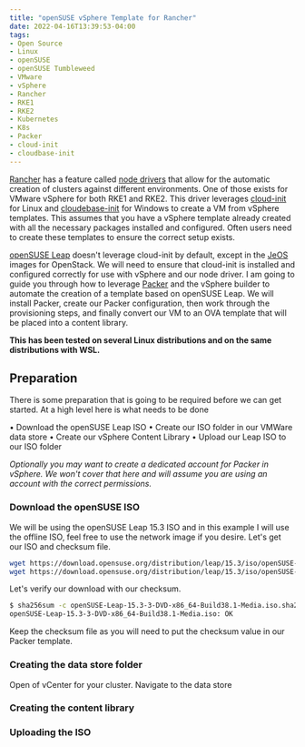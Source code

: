 ```yaml
---
title: "openSUSE vSphere Template for Rancher"
date: 2022-04-16T13:39:53-04:00
tags:
- Open Source
- Linux
- openSUSE
- openSUSE Tumbleweed
- VMware
- vSphere
- Rancher
- RKE1
- RKE2
- Kubernetes
- K8s
- Packer
- cloud-init
- cloudbase-init
---
```


[Rancher](https://rancher.com/) has a feature called [node drivers](https://rancher.com/docs/rancher/v2.6/en/admin-settings/drivers/node-drivers/) that allow for the automatic creation of clusters against different environments. One of those exists for VMware vSphere for both RKE1 and RKE2. This driver leverages [cloud-init](https://cloud-init.io/) for Linux and [cloudebase-init](https://cloudbase.it/cloudbase-init/) for Windows to create a VM from vSphere templates. This assumes that you have a vSphere template already created with all the necessary packages installed and configured. Often users need to create these templates to ensure the correct setup exists. 

[openSUSE Leap](https://get.opensuse.org/leap) doesn't leverage cloud-init by default, except in the [JeOS](https://en.opensuse.org/Portal:JeOS) images for OpenStack. We will need to ensure that cloud-init is installed and configured correctly for use with vSphere and our node driver. I am going to guide you through how to leverage [Packer](https://www.packer.io/) and the vSphere builder to automate the creation of a template based on openSUSE Leap. We will install Packer, create our Packer configuration, then work through the provisioning steps, and finally convert our VM to an OVA template that will be placed into a content library.

**This has been tested on several Linux distributions and on the same distributions with WSL.**

## Preparation

There is some preparation that is going to be required before we can get started. At a high level here is what needs to be done

• Download the openSUSE Leap ISO
• Create our ISO folder in our VMWare data store
• Create our vSphere Content Library
• Upload our Leap ISO to our ISO folder

*Optionally you may want to create a dedicated account for Packer in vSphere. We won't cover that here and will assume you are using an account with the correct permissions.*

### Download the openSUSE ISO

We will be using the openSUSE Leap 15.3 ISO and in this example I will use the offline ISO, feel free to use the network image if you desire. Let's get our ISO and checksum file.

```Bash
wget https://download.opensuse.org/distribution/leap/15.3/iso/openSUSE-Leap-15.3-3-DVD-x86_64-Build38.1-Media.iso.sha256
wget https://download.opensuse.org/distribution/leap/15.3/iso/openSUSE-Leap-15.3-3-DVD-x86_64-Build38.1-Media.iso
```

Let's verify our download with our checksum.

```Bash
$ sha256sum -c openSUSE-Leap-15.3-3-DVD-x86_64-Build38.1-Media.iso.sha256
openSUSE-Leap-15.3-3-DVD-x86_64-Build38.1-Media.iso: OK
```

Keep the checksum file as you will need to put the checksum value in our Packer template.

### Creating the data store folder

Open of vCenter for your cluster. Navigate to the data store 

### Creating the content library

### Uploading the ISO


